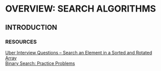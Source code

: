# OVERVIEW: SEARCH ALGORITHMS

## INTRODUCTION

### RESOURCES
[Uber Interview Questions – Search an Element in a Sorted and Rotated Array](http://blog.gainlo.co/index.php/2017/01/12/rotated-array-binary-search/)  
[Binary Search: Practice Problems](https://medium.com/techie-delight/binary-search-practice-problems-4c856cd9f26c)
[]()
[]()
[]()